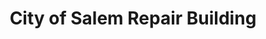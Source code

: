 ---
title: "City of Salem Repair Building"
url: /salem/city-of-salem-repair-building/
shop: car repair
---
